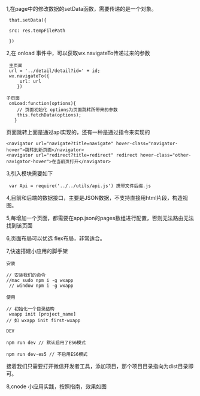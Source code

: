 1,在page中的修改数据的setData函数，需要传递的是一个对象。

     that.setData({

     src: res.tempFilePath

     })

2,在 onload 事件中，可以获取wx.navigateTo传递过来的参数
     
     主页面
     url = '../detail/detail?id=' + id;
     wx.navigateTo({
         url: url
        })

    子页面 
     ​onLoad:function(options){
        // 页面初始化 options为页面跳转所带来的参数
        this.fetchData(options);
       }

页面跳转上面是通过api实现的，还有一种是通过指令来实现的

    <navigator url="navigate?title=navigate" hover-class="navigator-hover">跳转到新页面</navigator> 
    <navigator url="redirect?title=redirect" redirect hover-class="other-navigator-hover">在当前页打开</navigator>

3,引入模块需要如下

     var Api = require('../../utils/api.js') 携带文件后缀.js

4,目前和后端的数据接口，主要是JSON数据，不支持直接用html片段，构造视图。

5,每增加一个页面，都需要在app.json的pages数组进行配置，否则无法路由无法找到该页面

6,页面布局可以优选 flex布局，非常适合。

7,快速搭建小应用的脚手架
  
    安装

    // 安装我们的命令 
    //mac sudo npm i -g wxapp
     // window npm i -g wxapp

    使用

    // 初始化一个目录结构
     wxapp init [project_name] 
    // 如 wxapp init first-wxapp

    DEV

    npm run dev // 默认启用了ES6模式

    npm run dev-es5 // 不启用ES6模式

接着我们只需要打开微信开发者工具，添加项目，那个项目目录指向为dist目录即可。

8,cnode 小应用实践，按照指南，效果如图
  